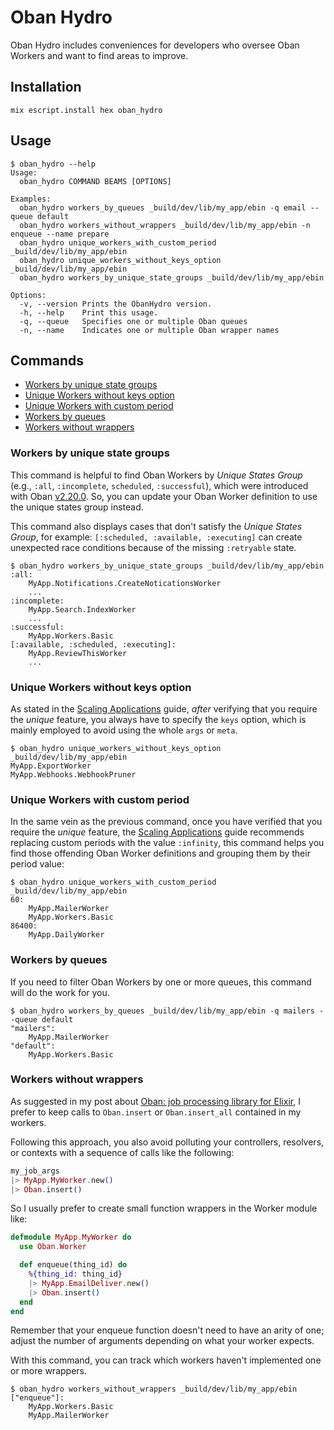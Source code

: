 # Oban Hydro

Oban Hydro includes conveniences for developers who oversee Oban Workers
and want to find areas to improve.

## Installation

```console
mix escript.install hex oban_hydro
```

## Usage

```console
$ oban_hydro --help
Usage:
  oban_hydro COMMAND BEAMS [OPTIONS]

Examples:
  oban_hydro workers_by_queues _build/dev/lib/my_app/ebin -q email --queue default
  oban_hydro workers_without_wrappers _build/dev/lib/my_app/ebin -n enqueue --name prepare
  oban_hydro unique_workers_with_custom_period _build/dev/lib/my_app/ebin
  oban_hydro unique_workers_without_keys_option _build/dev/lib/my_app/ebin
  oban_hydro workers_by_unique_state_groups _build/dev/lib/my_app/ebin

Options:
  -v, --version Prints the ObanHydro version.
  -h, --help    Print this usage.
  -q, --queue   Specifies one or multiple Oban queues
  -n, --name    Indicates one or multiple Oban wrapper names
```

## Commands

* [Workers by unique state groups](#workers-by-unique-state-groups)
* [Unique Workers without keys option](#unique-workers-without-keys-option)
* [Unique Workers with custom period](#unique-workers-with-custom-period)
* [Workers by queues](#workers-by-queues)
* [Workers without wrappers](#workers-without-wrappers)

### Workers by unique state groups

This command is helpful to find Oban Workers by _Unique States Group_
(e.g., `:all`, `:incomplete`, `scheduled`, `:successful`), which were
introduced with Oban [v2.20.0][]. So, you can update your Oban Worker definition
to use the unique states group instead.

This command also displays cases that don't satisfy the _Unique States Group_,
for example: `[:scheduled, :available, :executing]` can create unexpected
race conditions because of the missing `:retryable` state.

```console
$ oban_hydro workers_by_unique_state_groups _build/dev/lib/my_app/ebin
:all:
    MyApp.Notifications.CreateNoticationsWorker
    ...
:incomplete:
    MyApp.Search.IndexWorker
    ...
:successful:
    MyApp.Workers.Basic
[:available, :scheduled, :executing]:
    MyApp.ReviewThisWorker
    ...
```

### Unique Workers without keys option

As stated in the [Scaling Applications][] guide, _after_ verifying that you
require the _unique_ feature, you always have to specify the
`keys` option, which is mainly employed to avoid using the whole `args` or `meta`.

```console
$ oban_hydro unique_workers_without_keys_option _build/dev/lib/my_app/ebin
MyApp.ExportWorker
MyApp.Webhooks.WebhookPruner
```

### Unique Workers with custom period

In the same vein as the previous command, once you have verified that you require
the _unique_ feature, the [Scaling Applications] guide recommends replacing custom
periods with the value `:infinity`, this command helps you find those
offending Oban Worker definitions and grouping them by their period value:

```console
$ oban_hydro unique_workers_with_custom_period _build/dev/lib/my_app/ebin
60:
    MyApp.MailerWorker
    MyApp.Workers.Basic
86400:
    MyApp.DailyWorker
```

### Workers by queues

If you need to filter Oban Workers by one or more queues, this command will do the
work for you.

```console
$ oban_hydro workers_by_queues _build/dev/lib/my_app/ebin -q mailers --queue default 
"mailers":
    MyApp.MailerWorker
"default":
    MyApp.Workers.Basic
```

### Workers without wrappers

As suggested in my post about [Oban: job processing library for Elixir][], I
prefer to keep calls to `Oban.insert` or `Oban.insert_all` contained in my workers.

Following this approach, you also avoid polluting your controllers, resolvers, or
contexts with a sequence of calls like the following:

```elixir
my_job_args
|> MyApp.MyWorker.new()
|> Oban.insert()
```

So I usually prefer to create small function wrappers in the
Worker module like:

```elixir
defmodule MyApp.MyWorker do
  use Oban.Worker

  def enqueue(thing_id) do
    %{thing_id: thing_id}
    |> MyApp.EmailDeliver.new()
    |> Oban.insert()
  end
end
```

Remember that your enqueue function doesn't need to have an arity of one; adjust
the number of arguments depending on what your worker expects.

With this command, you can track which workers haven't implemented one or more wrappers.

```console
$ oban_hydro workers_without_wrappers _build/dev/lib/my_app/ebin
["enqueue"]:
    MyApp.Workers.Basic
    MyApp.MailerWorker
```

[Scaling Applications]: https://hexdocs.pm/oban/scaling.html#uniqueness
[v2.20.0]: https://github.com/oban-bg/oban/releases/tag/v2.20.0
[Oban: job processing library for Elixir]: https://milmazz.uno/article/2022/02/11/oban-job-processing-package-for-elixir/
